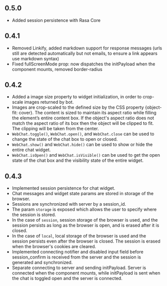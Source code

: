 ## 0.5.0

- Added session persistence with Rasa Core

## 0.4.1

- Removed Linkify, added markdown support for response messages
(urls still are detected automatically but not emails, to ensure
a link appears use markdown syntax)
- Fixed fullScreenMode prop: now dispatches the initPayload 
when the component mounts, removed border-radius

## 0.4.2

- Added a image size property to widget initialization, in order
to crop-scale images returned by bot.
- Images are crop-scaled to the defined size by the CSS property
{object-fit: cover}. The content is sized to maintain its aspect 
ratio while filling the element’s entire content box. If the 
object's aspect ratio does not match the aspect ratio of its box
then the object will be clipped to fit. The clipping will be taken
from the center.
- `WebChat.toggle()`, `WebChat.open()`, and `WebChat.close` can be used to change the state of the chat box to open or closed.
- `WebChat.show()` and `WebChat.hide()` can be used to show or hide the entire chat widget.
- `WebChat.isOpen()` and `WebChat.isVisible()` can be used to get the open state of the chat box and the visibility state of the entire widget.

## 0.4.3
- Implemented session persistence for chat widget.
- Chat messages and widget state params are stored in storage of the browser.
- Sessions are synchronized with server by a session_id.
- The param `storage` is exposed which allows the user to specify where the session is stored.
- In the case of `session`, session storage of the browser is used, and the session persists as long as the browser is open, and is erased after it is closed.
- In the case of `local`, local storage of the browser is used and the session persists even after the browser is closed. The session is erased when the browser's cookies are cleared. 
- Implemented connecting notifier and disabled input field before session_confirm is received from the server and the session is generated and synchronized.
- Separate connecting to server and sending initPayload. Server is connected when the component mounts, while initPayload is sent when the chat is toggled open and the server is connected.
